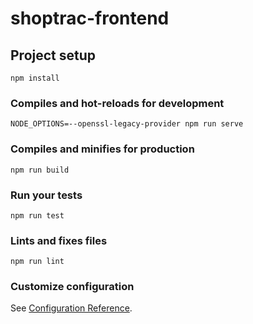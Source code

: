 # shoptrac-frontend

## Project setup
```
npm install
```

### Compiles and hot-reloads for development
```
NODE_OPTIONS=--openssl-legacy-provider npm run serve
```

### Compiles and minifies for production
```
npm run build
```

### Run your tests
```
npm run test
```

### Lints and fixes files
```
npm run lint
```

### Customize configuration
See [Configuration Reference](https://cli.vuejs.org/config/).
